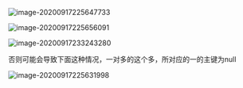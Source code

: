 

![image-20200917225647733](https://i.loli.net/2020/09/17/hTkErpMOHG39LlY.png)





![image-20200917225656091](https://i.loli.net/2020/09/17/RvNaxbJtjdIkKSU.png)



![image-20200917233243280](https://i.loli.net/2020/09/17/GzXnBq8oQhVFJig.png)



否则可能会导致下面这种情况，一对多的这个多，所对应的一的主键为null

![image-20200917225631998](https://i.loli.net/2020/09/17/Rr4QhOktqMlE2KB.png)

